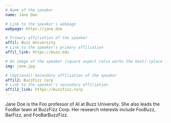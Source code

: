 ```yaml
---
# Name of the speaker
name: Jane Doe

# Link to the speaker's webpage
webpage: https://jane.doe

# Primary affiliation of the speaker
affil: Buzz University
# Link to the speaker's primary affiliation
affil_link: https://buzz.edu

# An image of the speaker (square aspect ratio works the best) (place in the `assets/img/speakers` directory)
img: jane.jpg

# (Optional) Secondary affiliation of the speaker
affil2: BuzzFizz Corp
# Link to the speaker's secondary affiliation 
affil2_link: https://buzzfizz.corp
---
```


<!-- Whatever you write below will show up as the speaker's bio -->

Jane Doe is the Foo professor of AI at Buzz University. She also leads the FooBar team at BuzzFizz Corp. Her research interests include FooBuzz, BarFizz, and FooBarBuzzFizz.
